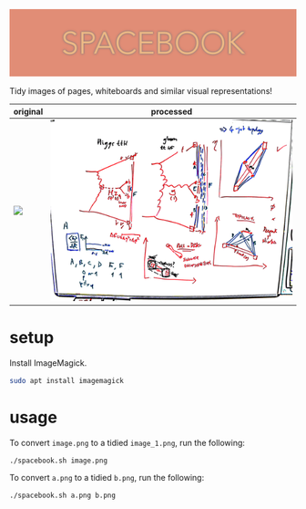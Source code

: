 ![](https://raw.githubusercontent.com/wdbm/spacebook/master/media/spacebook.png)

Tidy images of pages, whiteboards and similar visual representations!

|**original**                                                                          |**processed**                                                                           |
|--------------------------------------------------------------------------------------|----------------------------------------------------------------------------------------|
|![](https://raw.githubusercontent.com/wdbm/spacebook/master/media/2013-05-15T2354.png)|![](https://raw.githubusercontent.com/wdbm/spacebook/master/media/2013-05-15T2354_1.png)|

# setup

Install ImageMagick.

```Bash
sudo apt install imagemagick
```

# usage

To convert `image.png` to a tidied `image_1.png`, run the following:

```Bash
./spacebook.sh image.png
```

To convert `a.png` to a tidied `b.png`, run the following:

```Bash
./spacebook.sh a.png b.png
```
